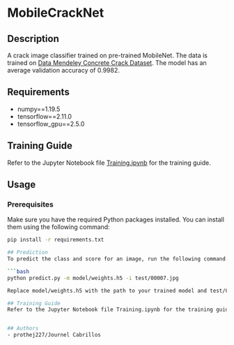 # MobileCrackNet
## Description

A crack image classifier trained on pre-trained MobileNet. The data is trained on [Data Mendeley Concrete Crack Dataset](https://data.mendeley.com/datasets/5y9wdsg2zt/1). The model has an average validation accuracy of 0.9982.

## Requirements

- numpy==1.19.5
- tensorflow==2.11.0
- tensorflow_gpu==2.5.0

## Training Guide

Refer to the Jupyter Notebook file [Training.ipynb](Training.ipynb) for the training guide.

## Usage

### Prerequisites

Make sure you have the required Python packages installed. You can install them using the following command:

```bash
pip install -r requirements.txt

## Prediction
To predict the class and score for an image, run the following command:

```bash
python predict.py -m model/weights.h5 -i test/00007.jpg

Replace model/weights.h5 with the path to your trained model and test/00007.jpg with the path to the image you want to predict.

## Training Guide
Refer to the Jupyter Notebook file Training.ipynb for the training guide.


## Authors
- prothej227/Journel Cabrillos